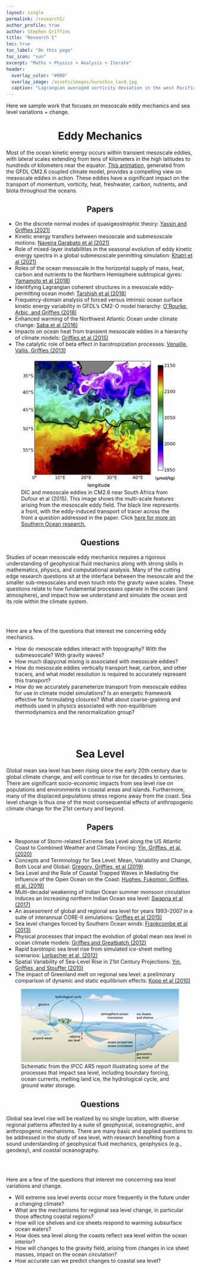 ```yaml
---
layout: single 
permalink: /researchI/
author_profile: true
author: Stephen Griffies
title: "Research I"
toc: true
toc_label: "On this page"
toc_icon: "sun"
excerpt: "Maths + Physics + Analysis + Iterate"
header:
  overlay_color: "#000"
  overlay_image: /assets/images/kuroshio_lavd.jpg
  caption: "Lagrangian averaged vorticity deviation in the west Pacific from CM2.6 (courtesy N. Tarshish)"
---
```


<p align="justify">

Here we sample work that focuses on mesoscale eddy mechanics and sea
level variations + change.

</p>


# <center>Eddy Mechanics</center>


<p align="justify">

Most of the ocean kinetic energy occurs within transient mesoscale
eddies, with lateral scales extending from tens of kilometers in the
high latitudes to hundreds of kilometers near the equator.  <a
href="https://vimeo.com/27076776"> This animation,</a> generated from
the GFDL CM2.6 coupled climate model, provides a compelling view on
mesoscale eddies in action.  These eddies have a significant impact on
the transport of momentum, vorticity, heat, freshwater, carbon,
nutrients, and biota throughout the oceans. 


</p>

## <center>Papers</center>

<p align="justify">

<ul>

<li>On the discrete normal modes of quasigeostrophic theory:
<a href="https://journals.ametsoc.org/view/journals/phoc/aop/JPO-D-21-0199.1/JPO-D-21-0199.1.xml">
Yassin and Griffies  (2021) </a></li>

<li>Kinetic energy transfers between mesoscale and submesoscale motions:
<a href="https://journals.ametsoc.org/view/journals/phoc/aop/JPO-D-21-0099.1/JPO-D-21-0099.1.xml">
Naveira Garabato et al  (2021) </a></li>

<li>Role of mixed-layer instabilities in the seasonal evolution of eddy
kinetic energy spectra in a global submesoscale permitting simulation:
<a href="https://agupubs.onlinelibrary.wiley.com/doi/abs/10.1029/2021GL094777">
Khatri et al  (2021) </a></li>

<li>Roles of the ocean mesoscale in the horizontal supply of mass,
heat, carbon and nutrients to the Northern Hemisphere subtropical
gyres:
<a href="https://agupubs.onlinelibrary.wiley.com/doi/abs/10.1029/2018JC013969">
Yamamoto et al (2018) </a></li>
  
<li>Identifying Lagrangian coherent structures in a mesoscale
eddy-permitting ocean model:
<a href="https://rabernat.github.io/papers/TarshishEtAl2018.pdf">
Tarshish et al (2018) </a></li>

<li>Frequency-domain analysis of forced versus intrinsic ocean surface
kinetic energy variability in GFDL’s CM2-O model hierarchy:
<a href="https://journals.ametsoc.org/doi/abs/10.1175/JCLI-D-17-0024.1">
O'Rourke, Arbic, and Griffies (2018) </a></li>

<li>Enhanced warming of the Northwest Atlantic Ocean under climate change: <a
href="https://agupubs.onlinelibrary.wiley.com/doi/full/10.1002/2015JC011346">
Saba et al (2016) </a></li>

<li>Impacts on ocean heat from transient mesoscale eddies in a
  hierarchy of climate models: <a
  href="https://journals.ametsoc.org/doi/full/10.1175/JCLI-D-14-00353.1">Griffies
  et al (2015) </a></li>

<li>The catalytic role of beta effect in barotropization processes: <a
href="https://www.cambridge.org/core/journals/journal-of-fluid-mechanics/article/catalytic-role-of-the-beta-effect-in-barotropization-processes/1CE5FB2BAB1ADD017BA20FEF097FB0FE ">
Venaille, Vallis, Griffies (2013) </a> </li>

</ul>

</p>

<figure> <img src="/assets/images/Fig5_Dufour_etal2015.jpg">
<figcaption>DIC and mesoscale eddies in CM2.6 near South Africa from
Dufour et al (2015).  This image shows the multi-scale features
arising from the mesoscale eddy field. The black line represents a
front, with the eddy-induced transport of tracer across the front a
question addressed in the paper.  Click <a href="/researchII/"> here
for more on Southern Ocean research.</a> </figcaption> </figure>



## <center>Questions</center>

<p align="justify">

Studies of ocean mesoscale eddy mechanics requires a rigorous
understanding of geophysical fluid mechanics along with strong skills
in mathematics, physics, and computational analysis.  Many of the
cutting edge research questions sit at the interface between the
mesoscale and the smaller sub-mesoscales and even touch into the
gravity wave scales. These questions relate to how fundamental
processes operate in the ocean (and atmosphere), and impact how we
understand and simulate the ocean and its role within the climate
system.

<br> <br>

Here are a few of the questions that interest me concerning
eddy mechanics.  

<ul>

<li> How do mesoscale eddies interact with topography? With the
submesoscale?  With gravity waves? </li>

<li> How much diapycnal mixing is associated with mesoscale
eddies?</li>

<li> How do mesoscale eddies vertically transport heat, carbon, and
other tracers, and what model resolution is required to accurately
represent this transport?  </li>

<li> How do we accurately parameterize transport from mesoscale eddies
for use in climate model simulations?  Is an energetic framework
effective for formulating closures?  What about coarse-graining and
methods used in physics associated with non-equilibrium thermodynamics
and the renormalization group? </li>


</ul>
</p>




<br> <br>


# <center>Sea Level</center>

<p align="justify">

Global mean sea level has been rising since the early 20th century due
to global climate change, and will continue to rise for decades to
centuries.  There are significant socio-economic impacts from sea
level rise on populations and environments in coastal areas and
islands.  Furthermore, many of the displaced populations stress
regions away from the coast.  Sea level change is thus one of the most
consequential effects of anthropogenic climate change for the 21st
century and beyond.

</p>


## <center>Papers</center>

<p align="justify">

<ul>

<li>Response of Storm-related Extreme Sea Level along the US Atlantic
Coast to Combined Weather and Climate Forcing: <a
href="https://doi.org/10.1175/JCLI-D-19-0551.1">Yin, Griffies, et
al. (2020) </a> </li>

<li>Concepts and Terminology for Sea Level: Mean, Variability and Change, Both Local and Global: <a
href="https://link.springer.com/article/10.1007/s10712-019-09525-z">Gregory, Griffies, et al  (2019) </a> </li>

<li>Sea Level and the Role of Coastal Trapped Waves in Mediating the Influence of the Open Ocean on the Coast: <a
href="https://link.springer.com/article/10.1007/s10712-019-09535-x">Hughes,
Fukomori, Griffies, et al. (2019) </a> </li>

<li>Multi-decadal weakening of Indian Ocean summer monsoon circulation
induces an increasing northern Indian Ocean sea level: <a
href="https://agupubs.onlinelibrary.wiley.com/doi/pdf/10.1002/2017GL074706">Swapna
et al (2017) </a> </li>

<li>An assessment of global and regional sea level for years 1993–2007
in a suite of interannual CORE-II simulations: <a
href="/assets/pdfs/Griffies_etal_COREsealevel.pdf">Griffies et al
(2015) </a> </li>

<li>Sea level changes forced by Southern Ocean winds: <a
href="https://agupubs.onlinelibrary.wiley.com/doi/full/10.1002/2013GL058104">Frankcombe
et al (2013) </a> </li>

<li>Physical processes that impact the evolution of global mean sea
level in ocean climate models: <a
href="https://www.sciencedirect.com/science/article/pii/S1463500312000637">Griffies
and Greatbatch (2012) </a> </li>

<li>Rapid barotropic sea level rise from simulated ice-sheet melting
scenarios: <a
href="https://agupubs.onlinelibrary.wiley.com/doi/full/10.1029/2011JC007733">Lorbacher
et al, (2012) </a> </li>

<li>Spatial Variability of Sea-Level Rise in 21st Century Projections: <a
href="http://www.bobkopp.net/papers/pubs/Kopp2010_postprint-sealevel.pdf">Yin,
Griffies, and Stouffer (2010) </a> </li>

<li>The impact of Greenland melt on regional sea level: a preliminary
comparison of dynamic and static equilibrium effects: <a
href="http://www.bobkopp.net/papers/pubs/Kopp2010_postprint-sealevel.pdf">Kopp
et al (2010) </a> </li>


</ul>

</p>


<figure> <img src="/assets/images/WGI_AR5_Fig13-1.jpg">
<figcaption>Schematic from the IPCC AR5 report illustrating some of
the processes that impact sea level, including boundary forcing, ocean
currents, melting land ice, the hydrological cycle, and ground water
storage.  </figcaption> </figure>



## <center>Questions</center>

<p align="justify">

Global sea level rise will be realized by no single location, with
diverse regional patterns affected by a suite of geophysical,
oceanographic, and anthropogenic mechanisms.  There are many basic and
applied questions to be addressed in the study of sea level, with
research benefiting from a sound understanding of geophysical fluid
mechanics, geophysics (e.g., geodesy), and coastal oceanography.

<br> <br>

Here are a few of the questions that interest me concerning
sea level variations and change. 

<ul>

<li> Will extreme sea level events occur more frequently in the future
under a changing climate? </li>

<li> What are the mechanisms for regional sea level change, in
particular those affecting coastal regions?  </li>

<li> How will ice shelves and ice sheets respond to warming subsurface
ocean waters? </li>

<li> How does sea level along the coasts reflect sea level within the
ocean interior?</li>

<li> How will changes to the gravity field, arising from changes in
ice sheet masses, impact on the ocean circulation? </li>

<li> How accurate can we predict changes to coastal sea level? </li>

</ul>
</p>



